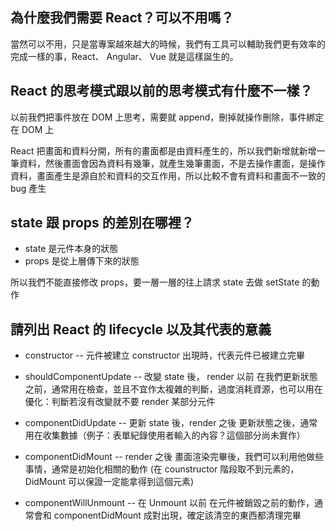 ## 為什麼我們需要 React？可以不用嗎？

當然可以不用，只是當專案越來越大的時候，我們有工具可以輔助我們更有效率的完成一樣的事，React、 Angular、 Vue 就是這樣誕生的。

## React 的思考模式跟以前的思考模式有什麼不一樣？

以前我們把事件放在 DOM 上思考，需要就 append，刪掉就操作刪除，事件綁定在 DOM 上

React 把畫面和資料分開，所有的畫面都是由資料產生的，所以我們新增就新增一筆資料，然後畫面會因為資料有幾筆，就產生幾筆畫面，不是去操作畫面，是操作資料，畫面產生是源自於和資料的交互作用，所以比較不會有資料和畫面不一致的 bug 產生

## state 跟 props 的差別在哪裡？

* state 是元件本身的狀態
* props 是從上層傳下來的狀態

所以我們不能直接修改 props，要一層一層的往上請求 state 去做 setState 的動作

## 請列出 React 的 lifecycle 以及其代表的意義

* constructor -- 元件被建立
constructor 出現時，代表元件已被建立完畢

* shouldComponentUpdate -- 改變 state 後， render 以前
在我們更新狀態之前，通常用在檢查，並且不宜作太複雜的判斷，過度消耗資源，也可以用在優化：判斷若沒有改變就不要 render 某部分元件

* componentDidUpdate -- 更新 state 後，render 之後
更新狀態之後，通常用在收集數據（例子：表單紀錄使用者輸入的內容？這個部分尚未實作）

* componentDidMount -- render 之後
畫面渲染完畢後，我們可以利用他做些事情，通常是初始化相關的動作
(在 counstructor 階段取不到元素的，DidMount 可以保證一定能拿得到這個元素)

* componentWillUnmount -- 在 Unmount 以前
在元件被銷毀之前的動作，通常會和 componentDidMount 成對出現，確定該清空的東西都清理完畢

